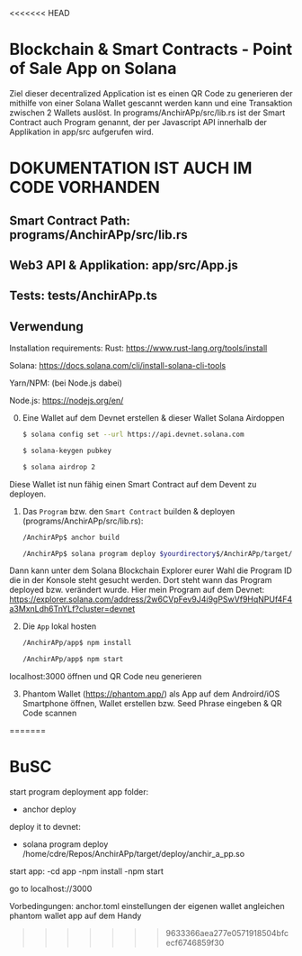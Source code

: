<<<<<<< HEAD
# Blockchain & Smart Contracts - Point of Sale App on Solana

Ziel dieser decentralized Application ist es einen QR Code zu generieren der mithilfe von einer Solana Wallet gescannt werden kann und eine Transaktion zwischen 2 Wallets auslöst. In programs/AnchirAPp/src/lib.rs ist der Smart Contract auch Program genannt, der per Javascript API innerhalb der Applikation in app/src aufgerufen wird.

# DOKUMENTATION IST AUCH IM CODE VORHANDEN
## Smart Contract Path: programs/AnchirAPp/src/lib.rs
## Web3 API & Applikation: app/src/App.js
## Tests: tests/AnchirAPp.ts


## Verwendung

Installation requirements:
Rust: https://www.rust-lang.org/tools/install

Solana: https://docs.solana.com/cli/install-solana-cli-tools

Yarn/NPM: (bei Node.js dabei)

Node.js: https://nodejs.org/en/

0. Eine Wallet auf dem Devnet erstellen & dieser Wallet Solana Airdoppen
    
    ```sh
    $ solana config set --url https://api.devnet.solana.com
    ```
    ```sh
    $ solana-keygen pubkey
    ```

    ```sh
    $ solana airdrop 2
    ```

Diese Wallet ist nun fähig einen Smart Contract auf dem Devent zu deployen. 

1. Das `Program` bzw. den `Smart Contract` builden & deployen (programs/AnchirAPp/src/lib.rs):

    ```sh
    /AnchirAPp$ anchor build
    ```

    ```sh
    /AnchirAPp$ solana program deploy $yourdirectory$/AnchirAPp/target/deploy/anchir_a_pp.so
    ```

Dann kann unter dem Solana Blockchain Explorer eurer Wahl die Program ID die in der Konsole steht gesucht werden. Dort steht wann das Program deployed bzw. verändert wurde. Hier mein Program auf dem Devnet: https://explorer.solana.com/address/2w6CVpFev9J4i9gPSwVf9HqNPUf4F4a3MxnLdh6TnYLf?cluster=devnet

2. Die `App` lokal hosten

    ```sh
    /AnchirAPp/app$ npm install
    ```

    ```sh
    /AnchirAPp/app$ npm start
    ```

localhost:3000 öffnen und QR Code neu generieren

3. Phantom Wallet (https://phantom.app/) als App auf dem Androird/iOS Smartphone öffnen, Wallet erstellen bzw. Seed Phrase eingeben & QR Code scannen


=======
# BuSC

start program deployment app folder:
- anchor deploy

deploy it to devnet:
- solana program deploy /home/cdre/Repos/AnchirAPp/target/deploy/anchir_a_pp.so

start app:
-cd app
-npm install
-npm start

go to localhost://3000

Vorbedingungen:
anchor.toml einstellungen der eigenen wallet angleichen
phantom wallet app auf dem Handy
>>>>>>> 9633366aea277e0571918504bfcecf6746859f30
